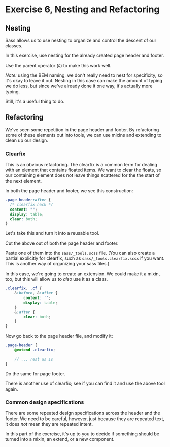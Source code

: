 # Exercise 6, Nesting and Refactoring

## Nesting

Sass allows us to use nesting to organize and control the descent of our classes.

In this exercise, use nesting for the already created page header and footer.

Use the parent operator (`&`) to make this work well.

*Note:* using the BEM naming, we don't really need to nest for specificity, so
it's okay to leave it out. Nesting in this case can make the amount of typing we do
less, but since we've already done it one way, it's actually more typing.

Still, it's a useful thing to do.

## Refactoring

We've seen some repetition in the page header and footer. By refactoring some of these
elements out into tools, we can use mixins and extending to clean up our design.

### Clearfix

This is an obvious refactoring. The clearfix is a common term for dealing with
an element that contains floated items. We want to clear the floats, so our containing
element does not leave things scattered for the the start of the next element.

In both the page header and footer, we see this construction:

```scss
.page-header:after {
  /* clearfix hack */
  content: "";
  display: table;
  clear: both;
}
```

Let's take this and turn it into a reusable tool.

Cut the above out of both the page header and footer.

Paste one of them into the `sass/_tools.scss` file. (You can also create a partial explicitly for clearfix, such as `sass/_tools.clearfix.scss` if you want.
This is another way of organizing your sass files.)

In this case, we're going to create an extension. We could make it a mixin, too, but
this will allow us to *also* use it as a class.

```scss
.clearfix, .cf {
    &:before, &:after {
        content: '';
        display: table;
    }
    &:after {
        clear: both;
    }
}
```

Now go back to the page header file, and modify it:

```scss
.page-header {
    @extend .clearfix;

    // ... rest as is
}
```

Do the same for page footer.

There is another use of clearfix; see if you can find it and use the above tool again.

### Common design specifications

There are some repeated design specifications across the header and the footer.
We need to be careful, however, just because they are repeated text, it does *not*
mean they are repeated intent.

In this part of the exercise, it's up to you to decide if something should be
turned into a mixin, an extend, or a new component.
